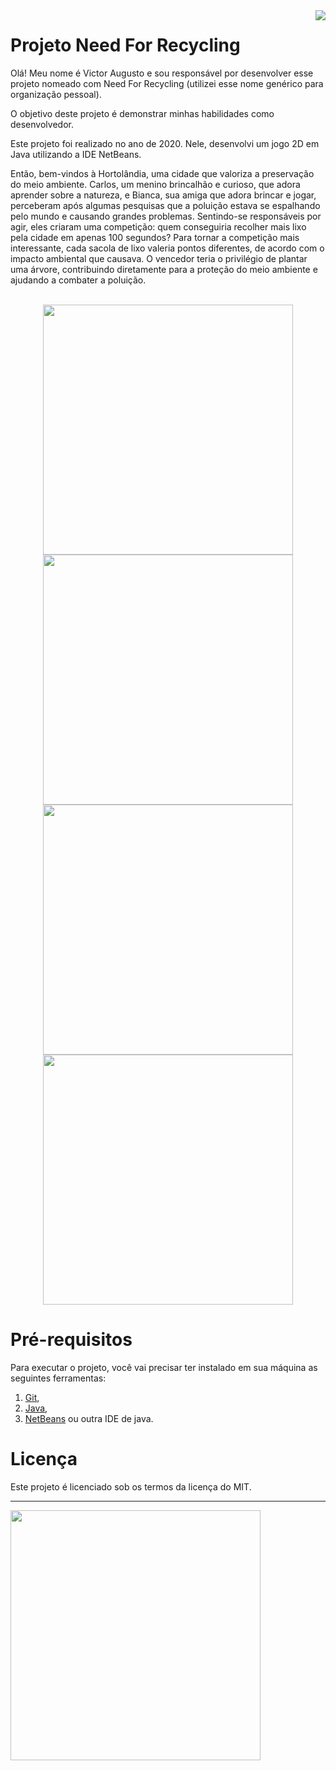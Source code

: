 <img src="https://github.com/VictorAugustoRodriguesGomes/Projeto_ARK_09_Java/blob/main/img/base/java.png?raw=true" align="right"/>

# Projeto Need For Recycling

Olá! Meu nome é Victor Augusto e sou responsável por desenvolver esse projeto nomeado com Need For Recycling (utilizei esse nome genérico para organização pessoal).

O objetivo deste projeto é demonstrar minhas habilidades como desenvolvedor.

Este projeto foi realizado no ano de 2020. Nele, desenvolvi um jogo 2D em Java utilizando a IDE NetBeans. 

Então, bem-vindos à Hortolândia, uma cidade que valoriza a preservação do meio ambiente. Carlos, um menino brincalhão e curioso, que adora aprender sobre a natureza, e Bianca, sua amiga que adora brincar e jogar, perceberam após algumas pesquisas que a poluição estava se espalhando pelo mundo e causando grandes problemas. Sentindo-se responsáveis por agir, eles criaram uma competição: quem conseguiria recolher mais lixo pela cidade em apenas 100 segundos? Para tornar a competição mais interessante, cada sacola de lixo valeria pontos diferentes, de acordo com o impacto ambiental que causava. O vencedor teria o privilégio de plantar uma árvore, contribuindo diretamente para a proteção do meio ambiente e ajudando a combater a poluição.

</br>

<div align="center">
<img src="https://github.com/VictorAugustoRodriguesGomes/Need_For_Recycling/blob/main/img/F1.png?raw=true" width="400"/>
<img src="https://github.com/VictorAugustoRodriguesGomes/Need_For_Recycling/blob/main/img/F2.png?raw=true" width="400"/>
<img src="https://github.com/VictorAugustoRodriguesGomes/Need_For_Recycling/blob/main/img/F3.png?raw=true" width="400"/>
<img src="https://github.com/VictorAugustoRodriguesGomes/Need_For_Recycling/blob/main/img/F4.png?raw=true" width="400"/>
</div>

# Pré-requisitos

Para executar o projeto, você vai precisar ter instalado em sua máquina as seguintes ferramentas:
1. [Git](https://git-scm.com),
2. [Java](https://www.java.com/pt-BR/),
3. [NetBeans](https://netbeans.apache.org/) ou outra IDE de java.

# Licença

Este projeto é licenciado sob os termos da licença do MIT.

---------

<img src="https://github.com/VictorAugustoRodriguesGomes/Need_For_Recycling/blob/main/img/F5.png?raw=true" width="400"/>

